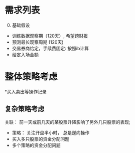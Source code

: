 

# 需求列表
0. 基础假设
* 训练数据观察期（120天）, 希望跨财报
* 预测最长观察周期 (120天)
* 交易券商给定，手续费固定: 按照ib计算
* 给定入场金额

# 整体策略考虑
*买入卖出等操作记录

## 复杂策略考虑
关联： 前一天或前几天的某股票升降影响了另外几只股票的表现;
* 策略： 关注开盘半小时， 总是逆向操作
* 买入多只股票的资金分配问题
* 多个策略的资金分配问题